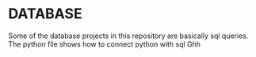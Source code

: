 # DATABASE

Some of the database projects in this repository are basically sql queries.<br />
The python file shows how to connect python with sql
Ghh
